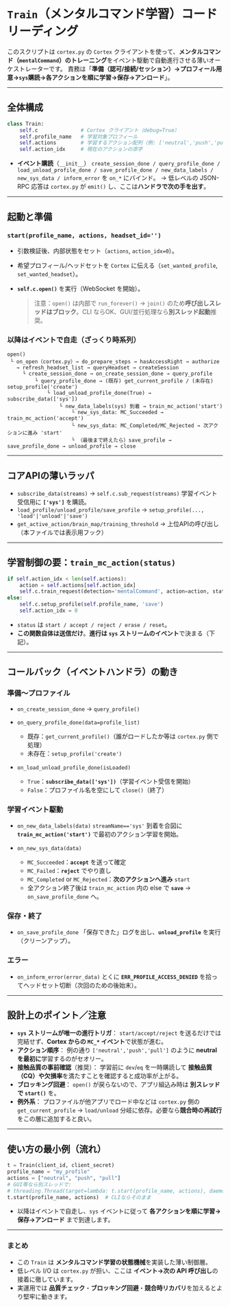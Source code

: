 # `Train`（メンタルコマンド学習）コードリーディング

このスクリプトは `cortex.py` の `Cortex` クライアントを使って、**メンタルコマンド（`mentalCommand`）のトレーニング**をイベント駆動で自動進行させる薄いオーケストレーターです。
責務は「**準備（認可/接続/セッション）→プロフィール用意→`sys`購読→各アクションを順に学習→保存→アンロード**」。

---

## 全体構成

```python
class Train:
    self.c              # Cortex クライアント（debug=True）
    self.profile_name   # 学習対象プロフィール
    self.actions        # 学習するアクション配列（例: ['neutral','push','pull']）
    self.action_idx     # 現在のアクションの添字
```

* **イベント購読**（`__init__`）
  `create_session_done / query_profile_done / load_unload_profile_done / save_profile_done / new_data_labels / new_sys_data / inform_error` を `on_*` にバインド。
  → 低レベルの JSON-RPC 応答は `cortex.py` が `emit()` し、ここは**ハンドラで次の手を出す**。

---

## 起動と準備

### `start(profile_name, actions, headset_id='')`

* 引数検証後、内部状態をセット（`actions`, `action_idx=0`）。
* 希望プロフィール/ヘッドセットを `Cortex` に伝える（`set_wanted_profile`, `set_wanted_headset`）。
* **`self.c.open()`** を実行（WebSocket を開始）。

  > 注意：`open()` は内部で `run_forever()` → `join()` のため**呼び出しスレッドはブロック**。CLI ならOK、GUI/並行処理なら**別スレッド起動**推奨。

### 以降はイベントで自走（ざっくり時系列）

```
open()
 └ on_open（cortex.py）→ do_prepare_steps → hasAccessRight → authorize
   → refresh_headset_list → queryHeadset → createSession
     └ create_session_done → on_create_session_done → query_profile
         └ query_profile_done → (既存) get_current_profile / (未存在) setup_profile('create')
             └ load_unload_profile_done(True) → subscribe_data(['sys'])
                 └ new_data_labels(sys) 到着 → train_mc_action('start')
                     └ new_sys_data: MC_Succeeded → train_mc_action('accept')
                     └ new_sys_data: MC_Completed/MC_Rejected → 次アクションに進み 'start'
                     └ （最後まで終えたら）save_profile → save_profile_done → unload_profile → close
```

---

## コアAPIの薄いラッパ

* `subscribe_data(streams)` → `self.c.sub_request(streams)`
  学習イベント受信用に **`['sys']`** を購読。
* `load_profile/unload_profile/save_profile` → `setup_profile(..., 'load'|'unload'|'save')`
* `get_active_action/brain_map/training_threshold` → 上位APIの呼び出し（本ファイルでは表示用フック）

---

## 学習制御の要：`train_mc_action(status)`

```python
if self.action_idx < len(self.actions):
    action = self.actions[self.action_idx]
    self.c.train_request(detection='mentalCommand', action=action, status=status)
else:
    self.c.setup_profile(self.profile_name, 'save')
    self.action_idx = 0
```

* `status` は `start / accept / reject / erase / reset`。
* **この関数自体は送信だけ**。**進行は `sys` ストリームのイベント**で決まる（下記）。

---

## コールバック（イベントハンドラ）の動き

### 準備〜プロファイル

* `on_create_session_done` → `query_profile()`
* `on_query_profile_done(data=profile_list)`

  * 既存：`get_current_profile()`（誰がロードしたか等は `cortex.py` 側で処理）
  * 未存在：`setup_profile('create')`
* `on_load_unload_profile_done(isLoaded)`

  * `True`：**`subscribe_data(['sys'])`**（学習イベント受信を開始）
  * `False`：プロファイル名を空にして `close()`（終了）

### 学習イベント駆動

* `on_new_data_labels(data)`
  `streamName=='sys'` 到着を合図に **`train_mc_action('start')`** で最初のアクション学習を開始。
* `on_new_sys_data(data)`

  * `MC_Succeeded`：**`accept`** を送って確定
  * `MC_Failed`：**`reject`** でやり直し
  * `MC_Completed` or `MC_Rejected`：**次のアクションへ進み** `start`
  * 全アクション終了後は `train_mc_action` 内の else で **`save`** → `on_save_profile_done` へ。

### 保存・終了

* `on_save_profile_done`
  「保存できた」ログを出し、**`unload_profile`** を実行（クリーンアップ）。

### エラー

* `on_inform_error(error_data)`
  とくに **`ERR_PROFILE_ACCESS_DENIED`** を拾ってヘッドセット切断（次回のための後始末）。

---

## 設計上のポイント／注意

* **`sys` ストリームが唯一の進行トリガ**：
  `start/accept/reject` を送るだけでは完結せず、**Cortex からの `MC_*` イベント**で状態が進む。
* **アクション順序**：
  例の通り `['neutral','push','pull']` のように **neutral を最初に**学習するのがセオリー。
* **接触品質の事前確認**（推奨）：
  学習前に `dev`/`eq` を一時購読して **接触品質（CQ）や欠損率**を満たすことを確認すると成功率が上がる。
* **ブロッキング回避**：
  `open()` が戻らないので、アプリ組込み時は **別スレッドで `start()`** を。
* **例外系**：
  プロファイルが他アプリでロード中などは `cortex.py` 側の `get_current_profile` → `load/unload` 分岐に依存。必要なら**競合時の再試行**をこの層に追加すると良い。

---

## 使い方の最小例（流れ）

```python
t = Train(client_id, client_secret)
profile_name = "my_profile"
actions = ["neutral", "push", "pull"]
# GUI等なら別スレッドで:
# threading.Thread(target=lambda: t.start(profile_name, actions), daemon=True).start()
t.start(profile_name, actions)  # CLIならそのまま
```

* 以降はイベントで自走し、`sys` イベントに従って **各アクションを順に学習→保存→アンロード** まで到達します。

---

### まとめ

* この `Train` は **メンタルコマンド学習の状態機械**を実装した薄い制御層。
* 低レベル I/O は `cortex.py` が担い、ここは **イベント→次の API 呼び出し**の接着に徹しています。
* 実運用では **品質チェック**・**ブロッキング回避**・**競合時リカバリ**を加えるとより堅牢に動きます。
